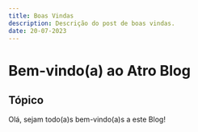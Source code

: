 ```yaml
---
title: Boas Vindas
description: Descrição do post de boas vindas.
date: 20-07-2023
---
```


# Bem-vindo(a) ao Atro Blog


## Tópico

Olá, sejam todo(a)s bem-vindo(a)s a este Blog!